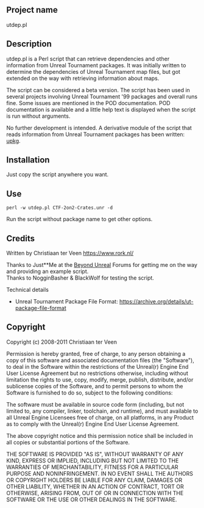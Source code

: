 ## Project name

utdep.pl

## Description

utdep.pl is a Perl script that can retrieve dependencies and other information from Unreal Tournament packages. It was initially written to determine the dependencies of Unreal Tournament map files, but got extended on the way with retrieving information about maps.

The script can be considered a beta version. The script has been used in several projects involving Unreal Tournament '99 packages and overall runs fine. Some issues are mentioned in the POD documentation. POD documentation is available and a little help text is displayed when the script is run without arguments.

No further development is intended. A derivative module of the script that reads information from Unreal Tournament packages has been written: [upkg](https://github.com/cterveen/upkg).

## Installation

Just copy the script anywhere you want.

## Use

`perl -w utdep.pl CTF-2on2-Crates.unr -d`

Run the script without package name to get other options.

## Credits

Written by Christiaan ter Veen <https://www.rork.nl/>

Thanks to Just**Me at the [Beyond Unreal](https://www.beyondunreal.com/) Forums for getting me on the way and providing an example script.  
Thanks to NogginBasher & BlackWolf for testing the script.

Technical details

- Unreal Tournament Package File Format: <https://archive.org/details/ut-package-file-format>

## Copyright
Copyright (c) 2008-2011 Christiaan ter Veen

Permission is hereby granted, free of charge, to any person obtaining a copy of this software and associated documentation files (the "Software"), to deal in the Software within the restrictions of the Unreal(r) Engine End User License Agreement but no restrictions otherwise, including without limitation the rights to use, copy, modify, merge, publish, distribute, and/or sublicense copies of the Software, and to permit persons to whom the Software is furnished to do so, subject to the following conditions:

The software must be available in source code form (including, but not limited to, any compiler, linker, toolchain, and runtime), and must available to all Unreal Engine Licensees free of charge, on all platforms, in any Product as to comply with the Unreal(r) Engine End User License Agreement.

The above copyright notice and this permission notice shall be included in all copies or substantial portions of the Software.

THE SOFTWARE IS PROVIDED "AS IS", WITHOUT WARRANTY OF ANY KIND, EXPRESS OR IMPLIED, INCLUDING BUT NOT LIMITED TO THE WARRANTIES OF MERCHANTABILITY, FITNESS FOR A PARTICULAR PURPOSE AND NONINFRINGEMENT. IN NO EVENT SHALL THE AUTHORS OR COPYRIGHT HOLDERS BE LIABLE FOR ANY CLAIM, DAMAGES OR OTHER LIABILITY, WHETHER IN AN ACTION OF CONTRACT, TORT OR OTHERWISE, ARISING FROM, OUT OF OR IN CONNECTION WITH THE SOFTWARE OR THE USE OR OTHER DEALINGS IN THE SOFTWARE.
